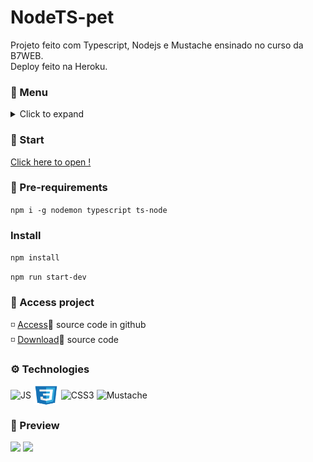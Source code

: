 # NodeTS-pet
Projeto feito com Typescript, Nodejs e Mustache ensinado no curso da B7WEB.<br>
Deploy feito na Heroku.

### 🎯 Menu

<details>
<summary>Click to expand</summary>
◽ <a href="#start">Start</a> <br>
◽ <a href="#requirements">Pre-requirements</a> <br>
◽ <a href="#install">Install</a> <br>
◽ <a href="#access-project">Access project</a> <br>
◽ <a href="#technologies">Technologies</a> <br>
◽ <a href="#preview">Preview</a> <br>
◽ <a href="https://github.com/FilipeLeoni">Author</a> <br>
</details>

<h3 id="start">🚀 Start</h3>

[Click here to open !](https://murmuring-cliffs-50086.herokuapp.com/cats) 

<h3 id="requirements">📍 Pre-requirements</h3>

`npm i -g nodemon typescript ts-node`

<h3 id="📍 install">Install</h3>

`npm install`<br>

`npm run start-dev`<br>


<h3 id="access-project">📁 Access project</h3>

◽ <a href="https://github.com/FilipeLeoni/nodets-pet">Access</a>🔗 source code in github <br>
◽ <a href="https://github.com/FilipeLeoni/nodets-pet/archive/refs/heads/main.zip">Download</a>🔗 source code<br>


<h3 id="technologies">⚙️ Technologies</h3>

<div style="display: inline_block">
  <img align="center" alt="JS" height="31" width="30" src="https://upload.wikimedia.org/wikipedia/commons/thumb/4/4c/Typescript_logo_2020.svg/240px-Typescript_logo_2020.svg.png">
  <img align="center" alt="CSS3" height="30" width="40" src="https://raw.githubusercontent.com/devicons/devicon/master/icons/css3/css3-original.svg">
  <img align="center" alt="CSS3" height="40" width="40" src="https://nodejs.org/static/images/logo.svg">
  <img align="center" alt="Mustache" height="35" width="35" src="https://www.svgrepo.com/show/88884/mustache.svg">
  
</div>

<h3 id="preview">🎥 Preview</h3>

<img src="https://user-images.githubusercontent.com/100960828/182043714-e1e24b93-5aa5-484a-a05c-a22c7523f632.png" width="500px">
<img src="https://user-images.githubusercontent.com/100960828/182043737-1bed6e2f-a460-4f69-b697-359025dd0b0a.png" width="500px">




